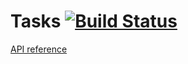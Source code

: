 # Tasks [![Build Status](https://travis-ci.org/adiachenko/tasks.svg?branch=master)](https://travis-ci.org/adiachenko/tasks)

[API reference](http://tasks.adiachenko.surge.sh)
